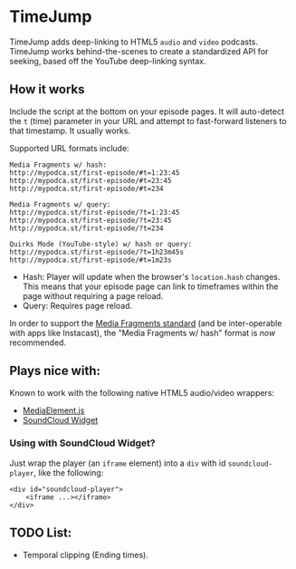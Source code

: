 TimeJump
========

TimeJump adds deep-linking to HTML5 `audio` and `video` podcasts. TimeJump works behind-the-scenes to create a standardized API for seeking, based off the YouTube deep-linking syntax.

## How it works
Include the script at the bottom on your episode pages. It will auto-detect the `t` (time) parameter in your URL and attempt to fast-forward listeners to that timestamp. It usually works.

Supported URL formats include:

    Media Fragments w/ hash:
    http://mypodca.st/first-episode/#t=1:23:45
    http://mypodca.st/first-episode/#t=23:45
    http://mypodca.st/first-episode/#t=234

    Media Fragments w/ query:
    http://mypodca.st/first-episode/?t=1:23:45
    http://mypodca.st/first-episode/?t=23:45
    http://mypodca.st/first-episode/?t=234

    Quirks Mode (YouTube-style) w/ hash or query:
    http://mypodca.st/first-episode/?t=1h23m45s
    http://mypodca.st/first-episode/#t=1m23s

- Hash: Player will update when the browser's `location.hash` changes. This means that your episode page  can link to timeframes within the page without requiring a page reload.
- Query: Requires page reload.

In order to support the [Media Fragments standard](http://www.w3.org/TR/2012/PR-media-frags-20120315/) (and be inter-operable with apps like Instacast), the "Media Fragments w/ hash" format is *now* recommended.

## Plays nice with:
Known to work with the following native HTML5 audio/video wrappers:

- [MediaElement.js](http://mediaelementjs.com)
- [SoundCloud Widget](https://developers.soundcloud.com/docs/api/html5-widget)

### Using with SoundCloud Widget?
Just wrap the player (an `iframe` element) into a `div` with id `soundcloud-player`, like the following:

```
<div id="soundcloud-player">
    <iframe ...></iframe>
</div>
```

## TODO List:
- Temporal clipping (Ending times).
